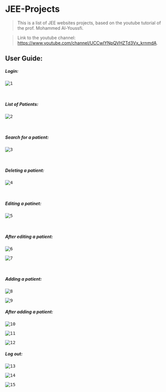 # JEE-Projects
> This is a list of JEE websites projects, based on the youtube tutorial of the prof. Mohammed Al-Youssfi.

> Link to the youtube channel: https://www.youtube.com/channel/UCCwIYNpQVHZTd3Vx_krnmdA.

## User Guide:


##### Login:

<kbd>![1](https://user-images.githubusercontent.com/18411357/119392819-211d9500-bcc8-11eb-98bb-543add2a873b.jpg)</kbd>

<br/>


##### List of Patients:

<kbd>![2](https://user-images.githubusercontent.com/18411357/119393013-5e822280-bcc8-11eb-8d0c-60f9f3a6c0fb.jpg)</kbd>
 
 <br/>
 
##### Search for a patient:

<kbd>![3](https://user-images.githubusercontent.com/18411357/119393127-75c11000-bcc8-11eb-8518-40b590dfb5ec.jpg)</kbd>

<br/>


##### Deleting a patient:

<kbd>![4](https://user-images.githubusercontent.com/18411357/119393173-82ddff00-bcc8-11eb-8557-a4029c3d2e97.jpg)</kbd>

<br/>


##### Editing a patinet:

<kbd>![5](https://user-images.githubusercontent.com/18411357/119393298-a86b0880-bcc8-11eb-9d11-26de631641ec.jpg)</kbd>

<br/>


##### After editing a patient:

<kbd>![6](https://user-images.githubusercontent.com/18411357/119393341-b456ca80-bcc8-11eb-8953-5691bd15e3a1.jpg)</kbd>

<kbd>![7](https://user-images.githubusercontent.com/18411357/119393359-ba4cab80-bcc8-11eb-8f23-3ae2f466ebd2.jpg)</kbd>

<br/>


##### Adding a patient:

<kbd>![8](https://user-images.githubusercontent.com/18411357/119393372-bfa9f600-bcc8-11eb-8acd-7d596f3b1bed.jpg)</kbd>

<kbd>![9](https://user-images.githubusercontent.com/18411357/119393381-c3d61380-bcc8-11eb-8699-0bacf89f492f.jpg)</kbd>




##### After adding a patient:

<kbd>![10](https://user-images.githubusercontent.com/18411357/119393398-ca648b00-bcc8-11eb-8151-0cfa9c52aed9.jpg)</kbd>

<kbd>![11](https://user-images.githubusercontent.com/18411357/119393408-d05a6c00-bcc8-11eb-9c50-fbe1270709eb.jpg)</kbd>

<kbd>![12](https://user-images.githubusercontent.com/18411357/119393449-d9e3d400-bcc8-11eb-8bd0-29782a6df7bb.jpg)</kbd>




##### Log out:

<kbd>![13](https://user-images.githubusercontent.com/18411357/119393455-dea88800-bcc8-11eb-9f61-6e989049f394.jpg)</kbd>

<kbd>![14](https://user-images.githubusercontent.com/18411357/119393492-ec5e0d80-bcc8-11eb-8f80-2a3362a1cdc5.jpg)</kbd>

<kbd>![15](https://user-images.githubusercontent.com/18411357/119393524-f97afc80-bcc8-11eb-9dd2-13c128d47f6a.jpg)</kbd>


